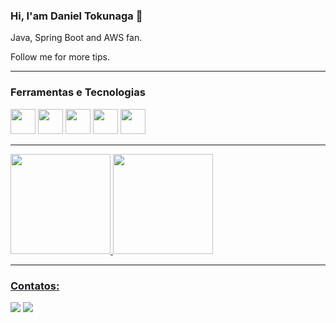 ### Hi, I'am Daniel Tokunaga 👋

Java, Spring Boot and AWS fan.

Follow me for more tips.

<hr>

### Ferramentas e Tecnologias

<img src="https://cdn.jsdelivr.net/gh/devicons/devicon/icons/git/git-original.svg" width="40" height="40"/> <img src="https://cdn.jsdelivr.net/gh/devicons/devicon/icons/java/java-original.svg" width="40" height="40"/> <img src="https://cdn.jsdelivr.net/gh/devicons/devicon/icons/linux/linux-original.svg" width="40" height="40"/> <img src="https://camo.githubusercontent.com/2cbbf5ca53964ce3051c6e93fbdd681459487365c5e0b9b7ab638587767506f9/68747470733a2f2f63646e2e6a7364656c6976722e6e65742f67682f64657669636f6e732f64657669636f6e2f69636f6e732f737072696e672f737072696e672d6f726967696e616c2e737667" width="40" height="40"/> <img src="https://camo.githubusercontent.com/fc836983ed18b80caef906c8f1593bcfd4f5c8c587f51a911b1cb4d657a9588b/68747470733a2f2f63646e2e6a7364656c6976722e6e65742f67682f64657669636f6e732f64657669636f6e2f69636f6e732f646f636b65722f646f636b65722d6f726967696e616c2d776f72646d61726b2e737667" width="40" height="40"/>

<hr>

<div>
<a href="https://github.com/tokunagadaniel">
<img height="160em" src="https://github-readme-stats.vercel.app/api/top-langs/?username=tokunagadaniel&layout=compact&langs_count=7&theme=dracula"/> <img height="160em" src="https://github-readme-stats.vercel.app/api?username=tokunagadaniel&show_icons=true&theme=dracula&include_all_commits=true&count_private=true"/>
</div>

<hr>
  
### Contatos:

<div>
<a href = "mailto:contato@tokunagadaniel@gmail.com"><img src="https://img.shields.io/badge/Gmail-D14836?style=for-the-badge&logo=gmail&logoColor=white" target="_blank"></a>
<a href="https://www.linkedin.com/in/daniel-tokunaga-59554152" target="_blank"><img src="https://img.shields.io/badge/-LinkedIn-%230077B5?style=for-the-badge&logo=linkedin&logoColor=white" target="_blank"></a>   
</div>
